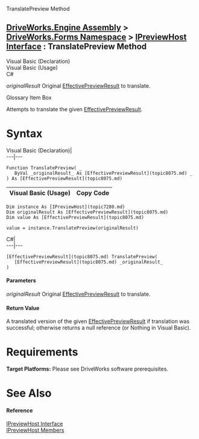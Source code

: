 TranslatePreview Method   
  
[DriveWorks.Engine Assembly](topic2156.md) > [DriveWorks.Forms Namespace](topic7266.md) > [IPreviewHost Interface](topic7280.md) : TranslatePreview Method  
---  
  
Visual Basic (Declaration)    
Visual Basic (Usage)    
C# 

_originalResult_
    Original [EffectivePreviewResult](topic8075.md) to translate.

Glossary Item Box

Attempts to translate the given [EffectivePreviewResult](topic8075.md). 

# Syntax

Visual Basic (Declaration)|   
---|---  
      
    
    Function TranslatePreview( _
       ByVal _originalResult_ As [EffectivePreviewResult](topic8075.md) _
    ) As [EffectivePreviewResult](topic8075.md)  
  
Visual Basic (Usage)| Copy Code  
---|---  
      
    
    Dim instance As [IPreviewHost](topic7280.md)
    Dim originalResult As [EffectivePreviewResult](topic8075.md)
    Dim value As [EffectivePreviewResult](topic8075.md)
     
    value = instance.TranslatePreview(originalResult)  
  
C#|   
---|---  
      
    
    [EffectivePreviewResult](topic8075.md) TranslatePreview( 
       [EffectivePreviewResult](topic8075.md) _originalResult_
    )  
  
#### Parameters

 _originalResult_
    Original [EffectivePreviewResult](topic8075.md) to translate.

#### Return Value

A translated version of the given [EffectivePreviewResult](topic8075.md) if translation was successful; otherwise returns a null reference (or Nothing in Visual Basic).

# Requirements

**Target Platforms:** Please see DriveWorks software prerequisites.

# See Also

#### Reference

[IPreviewHost Interface](topic7280.md)   
[IPreviewHost Members](topic7281.md)



